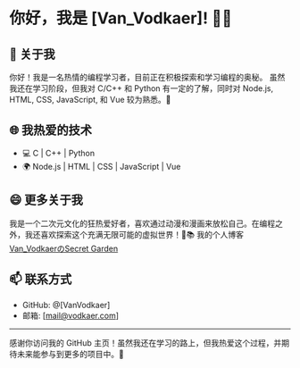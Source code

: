 # 你好，我是 [Van_Vodkaer]! 👋🎉

## 🌟 关于我
你好！我是一名热情的编程学习者，目前正在积极探索和学习编程的奥秘。
虽然我还在学习阶段，但我对 C/C++ 和 Python 有一定的了解，同时对 Node.js, HTML, CSS, JavaScript, 和 Vue 较为熟悉。🚀

## 🌐 我热爱的技术
- 💻 C | C++ | Python
- 🌍 Node.js | HTML | CSS | JavaScript | Vue

## 😄 更多关于我
我是一个二次元文化的狂热爱好者，喜欢通过动漫和漫画来放松自己。在编程之外，我还喜欢探索这个充满无限可能的虚拟世界！🌌📚
我的个人博客 [Van_VodkaerのSecret Garden](https://blog.vodkaer.com/)

## 📫 联系方式
- GitHub: @[VanVodkaer]
- 邮箱: [mail@vodkaer.com]

---
感谢你访问我的 GitHub 主页！虽然我还在学习的路上，但我热爱这个过程，并期待未来能参与到更多的项目中。🌟
